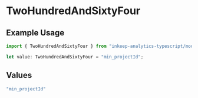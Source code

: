 # TwoHundredAndSixtyFour

## Example Usage

```typescript
import { TwoHundredAndSixtyFour } from "inkeep-analytics-typescript/models/operations";

let value: TwoHundredAndSixtyFour = "min_projectId";
```

## Values

```typescript
"min_projectId"
```